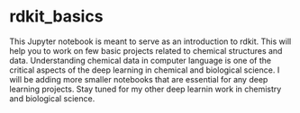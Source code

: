 # rdkit_basics
This Jupyter notebook is meant to serve as an introduction to rdkit. This will help you to work on few basic projects  related to chemical structures and data. Understanding chemical data in computer language is one of the critical aspects of the deep learning in chemical and biological science. I will be adding more smaller notebooks that are essential for any deep learning projects. 
Stay tuned for my other deep learnin work in chemistry and biological science.
